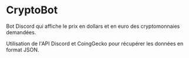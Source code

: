# CryptoBot
Bot Discord qui affiche le prix en dollars et en euro des cryptomonnaies demandées.

Utilisation de l'API Discord et CoingGecko pour récupérer les données en format JSON.

